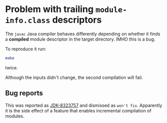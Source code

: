 # Problem with trailing `module-info.class` descriptors

The `javac` Java compiler behaves differently depending on whether it finds a **compiled** module descriptor in the target directory.
IMHO this is a bug.

To reproduce it run:

```sh
make
```

twice.

Although the inputs didn't change, the second compilation will fail.

## Bug reports

This was reported as [JDK-8323757](https://bugs.openjdk.org/browse/JDK-8323757) and dismissed as `won't fix`.
Apparently it is the side effect of a feature that enables incremental compilation of modules.